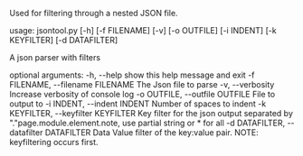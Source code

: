 
Used for filtering through a nested JSON file.

usage: jsontool.py [-h] [-f FILENAME] [-v] [-o OUTFILE] [-i INDENT]
                   [-k KEYFILTER] [-d DATAFILTER]

A json parser with filters

optional arguments:
  -h, --help            show this help message and exit
  -f FILENAME, --filename FILENAME
                        The Json file to parse
  -v, --verbosity       Increase verbosity of console log
  -o OUTFILE, --outfile OUTFILE
                        File to output to
  -i INDENT, --indent INDENT
                        Number of spaces to indent
  -k KEYFILTER, --keyfilter KEYFILTER
                        Key filter for the json output separated by
                        "."page.module.element.note, use partial string or *
                        for all
  -d DATAFILTER, --datafilter DATAFILTER
                        Data Value filter of the key:value pair. NOTE:
                        keyfiltering occurs first.

